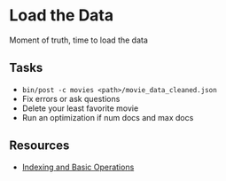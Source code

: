 # Load the Data
Moment of truth, time to load the data

## Tasks
* `bin/post -c movies <path>/movie_data_cleaned.json`
* Fix errors or ask questions
* Delete your least favorite movie
* Run an optimization if num docs and max docs

## Resources
* [Indexing and Basic Operations](https://cwiki.apache.org/confluence/display/solr/Indexing+and+Basic+Data+Operations)
